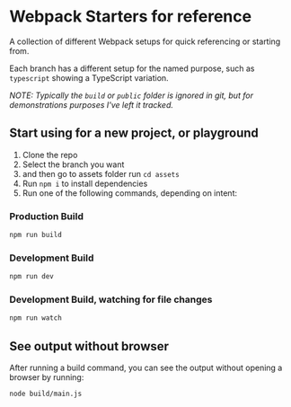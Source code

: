 # Webpack Starters for reference

A collection of different Webpack setups for quick referencing or starting from.

Each branch has a different setup for the named purpose, such as `typescript` showing a TypeScript variation.

_NOTE: Typically the `build` or `public` folder is ignored in git, but for demonstrations purposes I've left it tracked._

## Start using for a new project, or playground

1. Clone the repo
2. Select the branch you want
3. and then go to assets folder run `cd assets` 
3. Run `npm i` to install dependencies
4. Run one of the following commands, depending on intent:

### Production Build

```bash
npm run build
```

### Development Build

```bash
npm run dev
```

### Development Build, watching for file changes

```bash
npm run watch
```

## See output without browser

After running a build command, you can see the output without opening a browser by running:

```bash
node build/main.js
```